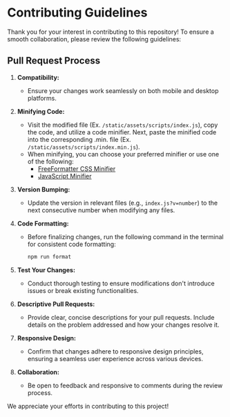 # Contributing Guidelines

Thank you for your interest in contributing to this repository! To ensure a smooth collaboration, please review the following guidelines:

## Pull Request Process

1. **Compatibility:**

   - Ensure your changes work seamlessly on both mobile and desktop platforms.

2. **Minifying Code:**

   - Visit the modified file (Ex. `/static/assets/scripts/index.js`), copy the code, and utilize a code minifier. Next, paste the minified code into the corresponding .min. file (Ex. `/static/assets/scripts/index.min.js`).
   - When minifying, you can choose your preferred minifier or use one of the following:
     - [FreeFormatter CSS Minifier](https://www.freeformatter.com/css-minifier.html)
     - [JavaScript Minifier](https://minify-js.com/)

3. **Version Bumping:**

   - Update the version in relevant files (e.g., `index.js?v=number`) to the next consecutive number when modifying any files.

4. **Code Formatting:**

   - Before finalizing changes, run the following command in the terminal for consistent code formatting:
     ```bash
     npm run format
     ```

5. **Test Your Changes:**

   - Conduct thorough testing to ensure modifications don't introduce issues or break existing functionalities.

6. **Descriptive Pull Requests:**

   - Provide clear, concise descriptions for your pull requests. Include details on the problem addressed and how your changes resolve it.

7. **Responsive Design:**

   - Confirm that changes adhere to responsive design principles, ensuring a seamless user experience across various devices.

8. **Collaboration:**
   - Be open to feedback and responsive to comments during the review process.

We appreciate your efforts in contributing to this project!
